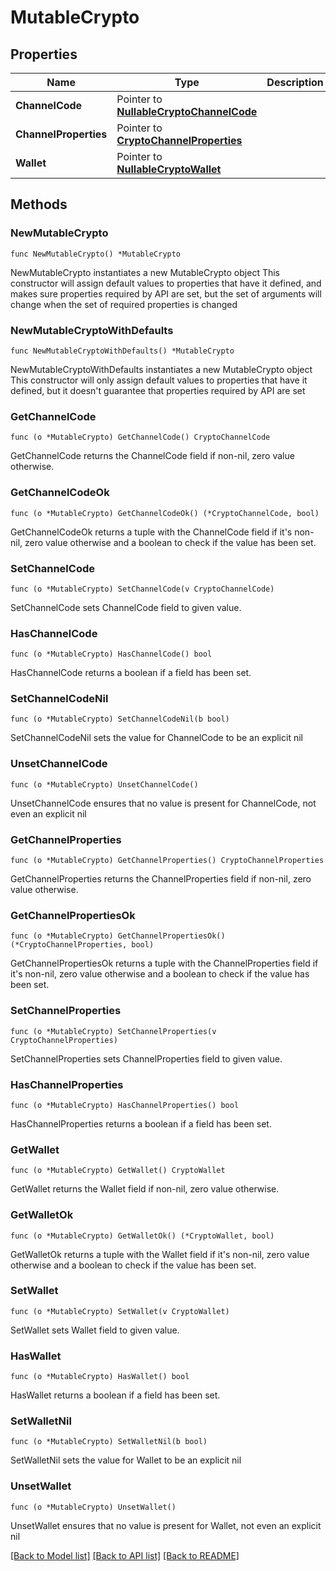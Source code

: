 # MutableCrypto

## Properties

Name | Type | Description | Notes
------------ | ------------- | ------------- | -------------
**ChannelCode** | Pointer to [**NullableCryptoChannelCode**](CryptoChannelCode.md) |  | [optional] 
**ChannelProperties** | Pointer to [**CryptoChannelProperties**](CryptoChannelProperties.md) |  | [optional] 
**Wallet** | Pointer to [**NullableCryptoWallet**](CryptoWallet.md) |  | [optional] 

## Methods

### NewMutableCrypto

`func NewMutableCrypto() *MutableCrypto`

NewMutableCrypto instantiates a new MutableCrypto object
This constructor will assign default values to properties that have it defined,
and makes sure properties required by API are set, but the set of arguments
will change when the set of required properties is changed

### NewMutableCryptoWithDefaults

`func NewMutableCryptoWithDefaults() *MutableCrypto`

NewMutableCryptoWithDefaults instantiates a new MutableCrypto object
This constructor will only assign default values to properties that have it defined,
but it doesn't guarantee that properties required by API are set

### GetChannelCode

`func (o *MutableCrypto) GetChannelCode() CryptoChannelCode`

GetChannelCode returns the ChannelCode field if non-nil, zero value otherwise.

### GetChannelCodeOk

`func (o *MutableCrypto) GetChannelCodeOk() (*CryptoChannelCode, bool)`

GetChannelCodeOk returns a tuple with the ChannelCode field if it's non-nil, zero value otherwise
and a boolean to check if the value has been set.

### SetChannelCode

`func (o *MutableCrypto) SetChannelCode(v CryptoChannelCode)`

SetChannelCode sets ChannelCode field to given value.

### HasChannelCode

`func (o *MutableCrypto) HasChannelCode() bool`

HasChannelCode returns a boolean if a field has been set.

### SetChannelCodeNil

`func (o *MutableCrypto) SetChannelCodeNil(b bool)`

 SetChannelCodeNil sets the value for ChannelCode to be an explicit nil

### UnsetChannelCode
`func (o *MutableCrypto) UnsetChannelCode()`

UnsetChannelCode ensures that no value is present for ChannelCode, not even an explicit nil
### GetChannelProperties

`func (o *MutableCrypto) GetChannelProperties() CryptoChannelProperties`

GetChannelProperties returns the ChannelProperties field if non-nil, zero value otherwise.

### GetChannelPropertiesOk

`func (o *MutableCrypto) GetChannelPropertiesOk() (*CryptoChannelProperties, bool)`

GetChannelPropertiesOk returns a tuple with the ChannelProperties field if it's non-nil, zero value otherwise
and a boolean to check if the value has been set.

### SetChannelProperties

`func (o *MutableCrypto) SetChannelProperties(v CryptoChannelProperties)`

SetChannelProperties sets ChannelProperties field to given value.

### HasChannelProperties

`func (o *MutableCrypto) HasChannelProperties() bool`

HasChannelProperties returns a boolean if a field has been set.

### GetWallet

`func (o *MutableCrypto) GetWallet() CryptoWallet`

GetWallet returns the Wallet field if non-nil, zero value otherwise.

### GetWalletOk

`func (o *MutableCrypto) GetWalletOk() (*CryptoWallet, bool)`

GetWalletOk returns a tuple with the Wallet field if it's non-nil, zero value otherwise
and a boolean to check if the value has been set.

### SetWallet

`func (o *MutableCrypto) SetWallet(v CryptoWallet)`

SetWallet sets Wallet field to given value.

### HasWallet

`func (o *MutableCrypto) HasWallet() bool`

HasWallet returns a boolean if a field has been set.

### SetWalletNil

`func (o *MutableCrypto) SetWalletNil(b bool)`

 SetWalletNil sets the value for Wallet to be an explicit nil

### UnsetWallet
`func (o *MutableCrypto) UnsetWallet()`

UnsetWallet ensures that no value is present for Wallet, not even an explicit nil

[[Back to Model list]](../README.md#documentation-for-models) [[Back to API list]](../README.md#documentation-for-api-endpoints) [[Back to README]](../README.md)



